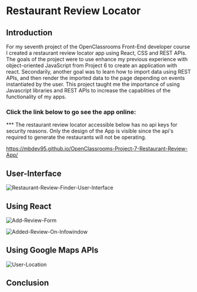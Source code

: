 # Restaurant Review Locator

## Introduction
For my seventh project of the OpenClassrooms Front-End developer course I created a restaurant review locator app using React, CSS and REST APIs. The goals of the project were to use enhance my previous experience with object-oriented JavaScript from Project 6 to create an application with react.  Secondarily, another goal was to learn how to import data using REST APIs, and then render the imported data to the page depending on events instantiated by the user.  This project taught me the importance of using Javascript libraries and REST APIs to increase the capablities of the functionality of my apps. 

### Click the link below to go see the app online:

*** The restaurant review locator accessible below has no api keys for security reasons. Only the design of the App is visible since the api's required to generate the restaurants will not be operating.

https://mbdev95.github.io/OpenClassrooms-Project-7-Restaurant-Review-App/

## User-Interface
![Restaurant-Review-Finder-User-Interface](https://user-images.githubusercontent.com/77469447/128112031-ee9e2188-d676-4cef-b2ea-d829617f0747.PNG)

## Using React
![Add-Review-Form](https://user-images.githubusercontent.com/77469447/128111719-009da3f8-1a60-4c46-a5a3-bc397bed9aba.PNG)


![Added-Review-On-Infowindow](https://user-images.githubusercontent.com/77469447/128111751-ab3a4764-2d84-400e-8742-d40be7c4ddda.PNG)

## Using Google Maps APIs
![User-Location](https://user-images.githubusercontent.com/77469447/128111516-62ea14d7-7266-4052-8870-133fbb51f0a2.PNG)

## Conclusion

